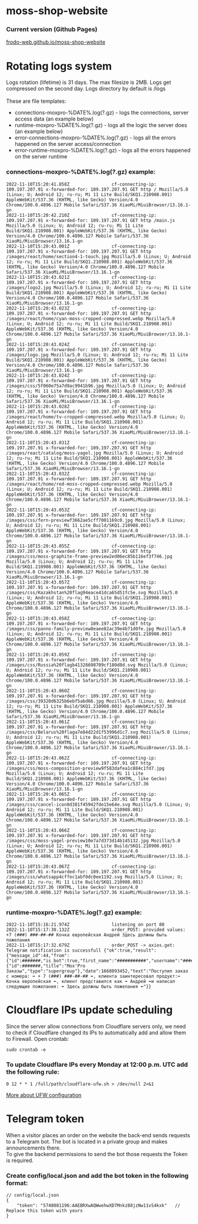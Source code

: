 # moss-shop-website
### Current version (Github Pages)
[frodo-web.github.io/moss-shop-website](https://frodo-web.github.io/moss-shop-website/) 
# Rotating logs system
Logs rotation (lifetime) is 31 days. The max filesize is 2MB. Logs get compressed on the second day. Logs directory by default is /logs <br> <br>
These are file templates: 
- connections-moxpro-%DATE%.log(?.gz) - logs the connections, server access data (an example below)
- runtime-moxpro-%DATE%.log(?.gz) - logs all the logic the server does (an example below)
- error-connections-moxpro-%DATE%.log(?.gz) - logs all the errors happened on the server access/connection
- error-runtime-moxpro-%DATE%.log(?.gz) - logs all the errors happened on the server runtime

### connections-moxpro-%DATE%.log(?.gz) example:
````
2022-11-10T15:20:41.858Z                cf-connecting-ip: 109.197.207.91 x-forwarded-for: 109.197.207.91 GET http / Mozilla/5.0 (Linux; U; Android 12; ru-ru; Mi 11 Lite Build/SKQ1.210908.001) AppleWebKit/537.36 (KHTML, like Gecko) Version/4.0 Chrome/100.0.4896.127 Mobile Safari/537.36 XiaoMi/MiuiBrowser/13.16.1-gn
2022-11-10T15:20:42.210Z                cf-connecting-ip: 109.197.207.91 x-forwarded-for: 109.197.207.91 GET http /main.js Mozilla/5.0 (Linux; U; Android 12; ru-ru; Mi 11 Lite Build/SKQ1.210908.001) AppleWebKit/537.36 (KHTML, like Gecko) Version/4.0 Chrome/100.0.4896.127 Mobile Safari/537.36 XiaoMi/MiuiBrowser/13.16.1-gn
2022-11-10T15:20:43.001Z                cf-connecting-ip: 109.197.207.91 x-forwarded-for: 109.197.207.91 GET http /images/react/home/section4-1-touch.jpg Mozilla/5.0 (Linux; U; Android 12; ru-ru; Mi 11 Lite Build/SKQ1.210908.001) AppleWebKit/537.36 (KHTML, like Gecko) Version/4.0 Chrome/100.0.4896.127 Mobile Safari/537.36 XiaoMi/MiuiBrowser/13.16.1-gn
2022-11-10T15:20:43.021Z                cf-connecting-ip: 109.197.207.91 x-forwarded-for: 109.197.207.91 GET http /images/logo2.jpg Mozilla/5.0 (Linux; U; Android 12; ru-ru; Mi 11 Lite Build/SKQ1.210908.001) AppleWebKit/537.36 (KHTML, like Gecko) Version/4.0 Chrome/100.0.4896.127 Mobile Safari/537.36 XiaoMi/MiuiBrowser/13.16.1-gn
2022-11-10T15:20:43.023Z                cf-connecting-ip: 109.197.207.91 x-forwarded-for: 109.197.207.91 GET http /images/react/home/cyan-moss-cropped-compressed.webp Mozilla/5.0 (Linux; U; Android 12; ru-ru; Mi 11 Lite Build/SKQ1.210908.001) AppleWebKit/537.36 (KHTML, like Gecko) Version/4.0 Chrome/100.0.4896.127 Mobile Safari/537.36 XiaoMi/MiuiBrowser/13.16.1-gn
2022-11-10T15:20:43.024Z                cf-connecting-ip: 109.197.207.91 x-forwarded-for: 109.197.207.91 GET http /images/logo.jpg Mozilla/5.0 (Linux; U; Android 12; ru-ru; Mi 11 Lite Build/SKQ1.210908.001) AppleWebKit/537.36 (KHTML, like Gecko) Version/4.0 Chrome/100.0.4896.127 Mobile Safari/537.36 XiaoMi/MiuiBrowser/13.16.1-gn
2022-11-10T15:20:43.024Z                cf-connecting-ip: 109.197.207.91 x-forwarded-for: 109.197.207.91 GET http /images/css/5f060e75a7d9ac9941b96.jpg Mozilla/5.0 (Linux; U; Android 12; ru-ru; Mi 11 Lite Build/SKQ1.210908.001) AppleWebKit/537.36 (KHTML, like Gecko) Version/4.0 Chrome/100.0.4896.127 Mobile Safari/537.36 XiaoMi/MiuiBrowser/13.16.1-gn
2022-11-10T15:20:43.028Z                cf-connecting-ip: 109.197.207.91 x-forwarded-for: 109.197.207.91 GET http /images/react/home/tv-cropped-compressed.webp Mozilla/5.0 (Linux; U; Android 12; ru-ru; Mi 11 Lite Build/SKQ1.210908.001) AppleWebKit/537.36 (KHTML, like Gecko) Version/4.0 Chrome/100.0.4896.127 Mobile Safari/537.36 XiaoMi/MiuiBrowser/13.16.1-gn
2022-11-10T15:20:43.031Z                cf-connecting-ip: 109.197.207.91 x-forwarded-for: 109.197.207.91 GET http /images/react/catalog/moss-yagel.jpg Mozilla/5.0 (Linux; U; Android 12; ru-ru; Mi 11 Lite Build/SKQ1.210908.001) AppleWebKit/537.36 (KHTML, like Gecko) Version/4.0 Chrome/100.0.4896.127 Mobile Safari/537.36 XiaoMi/MiuiBrowser/13.16.1-gn
2022-11-10T15:20:43.032Z                cf-connecting-ip: 109.197.207.91 x-forwarded-for: 109.197.207.91 GET http /images/react/home/red-moss-cropped-compressed.webp Mozilla/5.0 (Linux; U; Android 12; ru-ru; Mi 11 Lite Build/SKQ1.210908.001) AppleWebKit/537.36 (KHTML, like Gecko) Version/4.0 Chrome/100.0.4896.127 Mobile Safari/537.36 XiaoMi/MiuiBrowser/13.16.1-gn
2022-11-10T15:20:43.053Z                cf-connecting-ip: 109.197.207.91 x-forwarded-for: 109.197.207.91 GET http /images/css/fern-previewf3662ae5cff7001169c0.jpg Mozilla/5.0 (Linux; U; Android 12; ru-ru; Mi 11 Lite Build/SKQ1.210908.001) AppleWebKit/537.36 (KHTML, like Gecko) Version/4.0 Chrome/100.0.4896.127 Mobile Safari/537.36 XiaoMi/MiuiBrowser/13.16.1-gn
2022-11-10T15:20:43.055Z                cf-connecting-ip: 109.197.207.91 x-forwarded-for: 109.197.207.91 GET http /images/css/moss-graphite-frame-preview2ed06ec85b116ef3f746.jpg Mozilla/5.0 (Linux; U; Android 12; ru-ru; Mi 11 Lite Build/SKQ1.210908.001) AppleWebKit/537.36 (KHTML, like Gecko) Version/4.0 Chrome/100.0.4896.127 Mobile Safari/537.36 XiaoMi/MiuiBrowser/13.16.1-gn
2022-11-10T15:20:43.057Z                cf-connecting-ip: 109.197.207.91 x-forwarded-for: 109.197.207.91 GET http /images/css/Kazakhstan%20flag94eace41dca65d51fc5e.svg Mozilla/5.0 (Linux; U; Android 12; ru-ru; Mi 11 Lite Build/SKQ1.210908.001) AppleWebKit/537.36 (KHTML, like Gecko) Version/4.0 Chrome/100.0.4896.127 Mobile Safari/537.36 XiaoMi/MiuiBrowser/13.16.1-gn
2022-11-10T15:20:43.058Z                cf-connecting-ip: 109.197.207.91 x-forwarded-for: 109.197.207.91 GET http /images/css/panno-family-preview8eaee82ac39e4b71d0fe.jpg Mozilla/5.0 (Linux; U; Android 12; ru-ru; Mi 11 Lite Build/SKQ1.210908.001) AppleWebKit/537.36 (KHTML, like Gecko) Version/4.0 Chrome/100.0.4896.127 Mobile Safari/537.36 XiaoMi/MiuiBrowser/13.16.1-gn
2022-11-10T15:20:43.059Z                cf-connecting-ip: 109.197.207.91 x-forwarded-for: 109.197.207.91 GET http /images/css/Russia%20flagb41328698709cf180d8d.svg Mozilla/5.0 (Linux; U; Android 12; ru-ru; Mi 11 Lite Build/SKQ1.210908.001) AppleWebKit/537.36 (KHTML, like Gecko) Version/4.0 Chrome/100.0.4896.127 Mobile Safari/537.36 XiaoMi/MiuiBrowser/13.16.1-gn
2022-11-10T15:20:43.060Z                cf-connecting-ip: 109.197.207.91 x-forwarded-for: 109.197.207.91 GET http /images/css/39320d6325b6ebf5abd66.jpg Mozilla/5.0 (Linux; U; Android 12; ru-ru; Mi 11 Lite Build/SKQ1.210908.001) AppleWebKit/537.36 (KHTML, like Gecko) Version/4.0 Chrome/100.0.4896.127 Mobile Safari/537.36 XiaoMi/MiuiBrowser/13.16.1-gn
2022-11-10T15:20:43.061Z                cf-connecting-ip: 109.197.207.91 x-forwarded-for: 109.197.207.91 GET http /images/css/Belarus%20flaga7e84d22d1f53996d1c7.svg Mozilla/5.0 (Linux; U; Android 12; ru-ru; Mi 11 Lite Build/SKQ1.210908.001) AppleWebKit/537.36 (KHTML, like Gecko) Version/4.0 Chrome/100.0.4896.127 Mobile Safari/537.36 XiaoMi/MiuiBrowser/13.16.1-gn
2022-11-10T15:20:43.062Z                cf-connecting-ip: 109.197.207.91 x-forwarded-for: 109.197.207.91 GET http /images/css/moss-composition-preview9f583dafea1c884c1fd7.jpg Mozilla/5.0 (Linux; U; Android 12; ru-ru; Mi 11 Lite Build/SKQ1.210908.001) AppleWebKit/537.36 (KHTML, like Gecko) Version/4.0 Chrome/100.0.4896.127 Mobile Safari/537.36 XiaoMi/MiuiBrowser/13.16.1-gn
2022-11-10T15:20:43.065Z                cf-connecting-ip: 109.197.207.91 x-forwarded-for: 109.197.207.91 GET http /images/css/cancel-icon8d381f45942fde15e64e.svg Mozilla/5.0 (Linux; U; Android 12; ru-ru; Mi 11 Lite Build/SKQ1.210908.001) AppleWebKit/537.36 (KHTML, like Gecko) Version/4.0 Chrome/100.0.4896.127 Mobile Safari/537.36 XiaoMi/MiuiBrowser/13.16.1-gn
2022-11-10T15:20:43.066Z                cf-connecting-ip: 109.197.207.91 x-forwarded-for: 109.197.207.91 GET http /images/css/moss-yagel-preview10e7a7d373d14b145132.jpg Mozilla/5.0 (Linux; U; Android 12; ru-ru; Mi 11 Lite Build/SKQ1.210908.001) AppleWebKit/537.36 (KHTML, like Gecko) Version/4.0 Chrome/100.0.4896.127 Mobile Safari/537.36 XiaoMi/MiuiBrowser/13.16.1-gn
2022-11-10T15:20:43.067Z                cf-connecting-ip: 109.197.207.91 x-forwarded-for: 109.197.207.91 GET http /images/css/whatsapp4cffec1abf0dc0ee1192.svg Mozilla/5.0 (Linux; U; Android 12; ru-ru; Mi 11 Lite Build/SKQ1.210908.001) AppleWebKit/537.36 (KHTML, like Gecko) Version/4.0 Chrome/100.0.4896.127 Mobile Safari/537.36 XiaoMi/MiuiBrowser/13.16.1-gn
````
### runtime-moxpro-%DATE%.log(?.gz) example:
````
2022-11-10T15:16:21.974Z                listening on port 80
2022-11-10T15:17:30.132Z                order_POST: provided values: +7 (###) ###-##-## Кочка европейская Андрей Здесь должны быть пожелания
2022-11-10T15:17:32.679Z                order_POST -> axios.get: Telegram notification is successfull {"ok":true,"result":{"message_id":44,"from":{"id":#######,"is_bot":true,"first_name":"###########","username":"####"},"chat":{"id":#######,"title":"Mox'Pro Заказы","type":"supergroup"},"date":1668093452,"text":"Поступил заказ с номера: ➡️ + 7 (###) ###-##-## ⬅️, клиента заинтересовал продукт:➡️ Кочка европейская ⬅️, клиент представился как ➡️ Андрей ⬅️и написал следующие пожелания: ➡️ Здесь должны быть пожелания ⬅️"}}
````
# Cloudflare IPs update scheduling
Since the server allow connections from Cloudflare servers only, we need to check if Cloudflare changed its IPs to automatically add and allow them to Firewall.
Open crontab:
````
sudo crontab -e

````
### To update Cloudflare IPs every Monday at 12:00 p.m. UTC add the following rule:
````
0 12 * * 1 /full/path/cloudflare-ufw.sh > /dev/null 2>&1
````
[More about UFW configuration](https://github.com/Frodo-Web/frodo-tips/blob/main/ufw%20allow%20only%20cloudflare%20and%20ssh%20connections/ufw-cloudflare-and-ssh.md)
# Telegram token
When a visitor places an order on the website the back-end sends requests to a Telegram bot.
The bot is located in a private group and makes announcements there. <br>
To give the backend permissions to send the bot those requests the Token is required.
### Create config/local.json and add the bot token in the following format:
````
// config/local.json
{
    "token": "5748081196:AAEBRXwAQWwehwXD7Mnkz88jzNw11vS4kxk"   // Replace this token with yours
}
````


